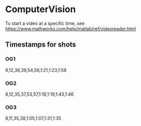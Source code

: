 # ComputerVision
To start a video at a specific time, see https://www.mathworks.com/help/matlab/ref/videoreader.html
## Timestamps for shots
### OG1
9,12,36,39,54,56,1:21,1:23,1:58
### OG2
8,12,35,37,53,57,1:16,1:19,1:43,1:46
### OG3
8,11,35,38,1:05,1:07,1:31,1:35
